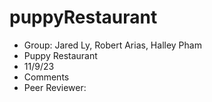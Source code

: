 # puppyRestaurant

- Group: Jared Ly, Robert Arias, Halley Pham
- Puppy Restaurant
- 11/9/23
- Comments
- Peer Reviewer:
